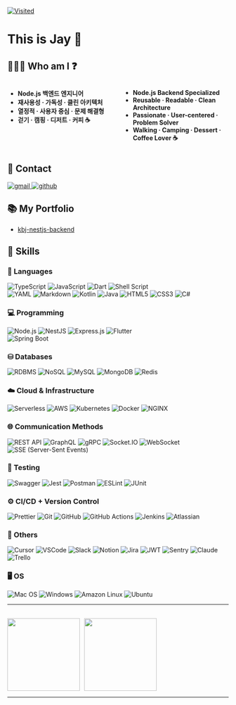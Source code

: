 [![Visited](https://myhits.vercel.app/api/hit/https%3A%2F%2Fmyhits.vercel.app?color=blue&label=Visited&size=small)](https://myhits.vercel.app)

# This is Jay 👋  


## 🧑🏻‍💻 Who am I ❓

<div style="display: flex; justify-content: space-between;">
  <div style="width: 48%;">
    <ul>
      <li><strong>Node.js 백엔드 엔지니어</strong></li>
      <li><strong>재사용성 · 가독성 · 클린 아키텍처</strong></li>
      <li><strong>열정적 · 사용자 중심 · 문제 해결형</strong></li>
      <li><strong>걷기 · 캠핑 · 디저트 · 커피 ☕</strong></li>
    </ul>
  </div>

  <div style="width: 48%;">
    <ul>
      <li><strong>Node.js Backend Specialized</strong></li>
      <li><strong>Reusable · Readable · Clean Architecture</strong></li>
      <li><strong>Passionate · User-centered · Problem Solver</strong></li>
      <li><strong>Walking · Camping · Dessert · Coffee Lover ☕</strong></li>
    </ul>
  </div>
</div>


## 💌 Contact
<p align="left">
  <a href="mailto:jay.bjkim0109@gmail.com" target="_blank">
    <img src="https://img.shields.io/badge/Gmail-D14836?style=for-the-badge&logo=gmail&logoColor=white" alt="gmail"/>
  </a>
  <a href="https://github.com/kbj0109" target="_blank">
    <img src="https://img.shields.io/badge/GitHub-181717?style=for-the-badge&logo=github&logoColor=white" alt="github"/>
  </a>
</p>



## 📚 My Portfolio
- [kbj-nestjs-backend](https://github.com/kbj0109/kbj-nestjs-backend)


## 💪 Skills

### 🤖 Languages
![TypeScript](https://img.shields.io/badge/-TypeScript-3178C6?logo=typescript&logoColor=fff&style=for-the-badge)
![JavaScript](https://img.shields.io/badge/-JavaScript-F7DF1E?logo=javascript&logoColor=000&style=for-the-badge)
![Dart](https://img.shields.io/badge/-Dart-0175C2?logo=dart&logoColor=fff&style=for-the-badge)
![Shell Script](https://img.shields.io/badge/-Shell_Script-121011?logo=gnu-bash&logoColor=fff&style=for-the-badge)  
![YAML](https://img.shields.io/badge/-YAML-CB171E?logo=yaml&logoColor=fff&style=for-the-badge)
![Markdown](https://img.shields.io/badge/-Markdown-000000?logo=markdown&logoColor=fff&style=for-the-badge)
![Kotlin](https://img.shields.io/badge/-Kotlin-7F52FF?logo=kotlin&logoColor=fff&style=for-the-badge)
![Java](https://img.shields.io/badge/-Java-007396?logo=java&logoColor=fff&style=for-the-badge)
![HTML5](https://img.shields.io/badge/-HTML5-E34F26?logo=html5&logoColor=fff&style=for-the-badge)
![CSS3](https://img.shields.io/badge/-CSS3-1572B6?logo=css3&logoColor=fff&style=for-the-badge)
![C#](https://img.shields.io/badge/-C%23-239120?logo=csharp&logoColor=fff&style=for-the-badge)


### 💻 Programming
![Node.js](https://img.shields.io/badge/-Node.js-339933?logo=node.js&logoColor=fff&style=for-the-badge)
![NestJS](https://img.shields.io/badge/-NestJS-E0234E?logo=nestjs&logoColor=fff&style=for-the-badge)
![Express.js](https://img.shields.io/badge/-Express.js-000000?logo=express&logoColor=fff&style=for-the-badge)
![Flutter](https://img.shields.io/badge/-Flutter-02569B?logo=flutter&logoColor=fff&style=for-the-badge)  
![Spring Boot](https://img.shields.io/badge/-Spring%20Boot-6DB33F?logo=springboot&logoColor=fff&style=for-the-badge)


### ⛁ Databases
![RDBMS](https://img.shields.io/badge/-RDBMS-4479A1?logo=rdbms&logoColor=fff&style=for-the-badge)
![NoSQL](https://img.shields.io/badge/-NoSQL-47A248?logo=nosql&logoColor=fff&style=for-the-badge)
![MySQL](https://img.shields.io/badge/-MySQL-4479A1?logo=mysql&logoColor=fff&style=for-the-badge)
![MongoDB](https://img.shields.io/badge/-MongoDB-47A248?logo=mongodb&logoColor=fff&style=for-the-badge)
![Redis](https://img.shields.io/badge/-Redis-DC382D?logo=redis&logoColor=fff&style=for-the-badge)


### ☁️ Cloud & Infrastructure
![Serverless](https://img.shields.io/badge/-Serverless-FD5750?logo=serverless&logoColor=fff&style=for-the-badge)
![AWS](https://img.shields.io/badge/AWS-%23FF9900?logo=amazon-aws&logoColor=white&style=for-the-badge)
![Kubernetes](https://img.shields.io/badge/-Kubernetes-326CE5?logo=kubernetes&logoColor=fff&style=for-the-badge)
![Docker](https://img.shields.io/badge/-Docker-2496ED?logo=docker&logoColor=fff&style=for-the-badge)
![NGINX](https://img.shields.io/badge/-NGINX-009639?logo=nginx&logoColor=fff&style=for-the-badge)


### 🌐 Communication Methods
![REST API](https://img.shields.io/badge/REST%20API-005571?logo=fastapi&logoColor=fff&style=for-the-badge)
![GraphQL](https://img.shields.io/badge/GraphQL-E10098?logo=graphql&logoColor=fff&style=for-the-badge)
![gRPC](https://img.shields.io/badge/gRPC-4285F4?logo=google&logoColor=fff&style=for-the-badge)
![Socket.IO](https://img.shields.io/badge/Socket.IO-444444?logo=socketdotio&logoColor=fff&style=for-the-badge)
![WebSocket](https://img.shields.io/badge/WebSocket-0078D7?logo=websocket&logoColor=fff&style=for-the-badge)
![SSE (Server-Sent Events)](https://img.shields.io/badge/SSE%20(Server--Sent%20Events)-FF6B6B?logo=signal&logoColor=fff&style=for-the-badge)


### 🧪 Testing
![Swagger](https://img.shields.io/badge/-Swagger-85EA2D?logo=swagger&logoColor=000&style=for-the-badge)
![Jest](https://img.shields.io/badge/-Jest-C21325?logo=jest&logoColor=fff&style=for-the-badge)
![Postman](https://img.shields.io/badge/-Postman-FF6C37?logo=postman&logoColor=fff&style=for-the-badge)
![ESLint](https://img.shields.io/badge/-ESLint-4B32C3?logo=eslint&logoColor=fff&style=for-the-badge)
![JUnit](https://img.shields.io/badge/-JUnit-25A162?logo=junit5&logoColor=fff&style=for-the-badge)


### ⚙️ CI/CD + Version Control
![Prettier](https://img.shields.io/badge/-Prettier-F7B93E?logo=prettier&logoColor=000&style=for-the-badge)
![Git](https://img.shields.io/badge/-Git-F05032?logo=git&logoColor=fff&style=for-the-badge)
![GitHub](https://img.shields.io/badge/-GitHub-181717?logo=github&logoColor=fff&style=for-the-badge)
![GitHub Actions](https://img.shields.io/badge/-GitHub%20Actions-2088FF?logo=github-actions&logoColor=fff&style=for-the-badge)
![Jenkins](https://img.shields.io/badge/-Jenkins-1F3B73?logo=jenkins&logoColor=ffffff&style=for-the-badge)
![Atlassian](https://img.shields.io/badge/-Atlassian-0052CC?logo=atlassian&logoColor=fff&style=for-the-badge)


### 🧰 Others
![Cursor](https://img.shields.io/badge/-Cursor-000000?logo=cursor&logoColor=fff&style=for-the-badge)
![VSCode](https://img.shields.io/badge/-VSCode-007ACC?logo=visual-studio-code&logoColor=fff&style=for-the-badge)
![Slack](https://img.shields.io/badge/-Slack-4A154B?logo=slack&logoColor=fff&style=for-the-badge)
![Notion](https://img.shields.io/badge/-Notion-ffffff?logo=notion&logoColor=000000&style=for-the-badge&labelColor=ffffff&color=ffffff&border=000000)
![Jira](https://img.shields.io/badge/-Jira-0052CC?logo=jira&logoColor=fff&style=for-the-badge)
![JWT](https://img.shields.io/badge/-JWT-6b4eff?logo=jsonwebtokens&logoColor=ffffff&style=for-the-badge)
![Sentry](https://img.shields.io/badge/-Sentry-362D59?logo=sentry&logoColor=fff&style=for-the-badge)
![Claude](https://img.shields.io/badge/-Claude-ffffff?logo=anthropic&logoColor=ff6b00&style=for-the-badge)
![Trello](https://img.shields.io/badge/-Trello-0052CC?logo=trello&logoColor=fff&style=for-the-badge)


### 🖥️ OS
![Mac OS](https://img.shields.io/badge/-Mac%20OS-000000?logo=apple&logoColor=fff&style=for-the-badge)
![Windows](https://img.shields.io/badge/-Windows-0078D6?logo=windows&logoColor=fff&style=for-the-badge)
![Amazon Linux](https://img.shields.io/badge/-Amazon%20Linux-FF9900?logo=amazonaws&logoColor=fff&style=for-the-badge)
![Ubuntu](https://img.shields.io/badge/-Ubuntu-E95420?logo=ubuntu&logoColor=fff&style=for-the-badge)


---
<!-- ![Top Langs](https://github-readme-stats.vercel.app/api/top-langs/?username=kbj0109&layout=compact&size_weight=0.5&count_weight=0.5)

![My stats](https://github-readme-stats.vercel.app/api?username=kbj0109&show_icons=true&theme=transparent&hide_rank=true) -->

<br />

<div style="display: flex; gap: 10px;">
  <img src="https://github-readme-stats.vercel.app/api?username=kbj0109&show_icons=true&theme=transparent&hide_rank=true" height="165"/>
  <img src="https://github-readme-stats.vercel.app/api/top-langs/?username=kbj0109&layout=compact&size_weight=0.5&count_weight=0.5" height="165"/>
  <!-- <img src="https://github-readme-stats.vercel.app/api/wakatime?username=kbj0109&layout=compact&theme=transparent" height="165"/> -->
</div>

---
<!-- 
![WakaTime Stats](https://github-readme-stats.vercel.app/api/wakatime?username=kbj0109&layout=compact&theme=transparent) -->


<!-- https://veggie-garden.tistory.com/19 참고 -->